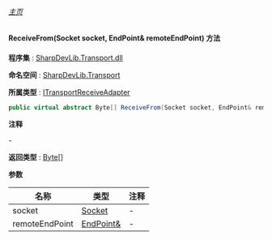 ###### [主页](./Index.md "主页")

#### ReceiveFrom(Socket socket, EndPoint& remoteEndPoint) 方法

**程序集** : [SharpDevLib.Transport.dll](./SharpDevLib.Transport.assembly.md "SharpDevLib.Transport.dll")

**命名空间** : [SharpDevLib.Transport](./SharpDevLib.Transport.namespace.md "SharpDevLib.Transport")

**所属类型** : [ITransportReceiveAdapter](./SharpDevLib.Transport.ITransportReceiveAdapter.md "ITransportReceiveAdapter")

``` csharp
public virtual abstract Byte[] ReceiveFrom(Socket socket, EndPoint& remoteEndPoint)
```

**注释**

*-*



**返回类型** : [Byte\[\]](https://learn.microsoft.com/en-us/dotnet/api/system.byte[] "Byte\[\]")


**参数**

|名称|类型|注释|
|---|---|---|
|socket|[Socket](https://learn.microsoft.com/en-us/dotnet/api/system.net.sockets.socket "Socket")|-|
|remoteEndPoint|[EndPoint&](https://learn.microsoft.com/en-us/dotnet/api/system.net.endpoint& "EndPoint&")|-|


